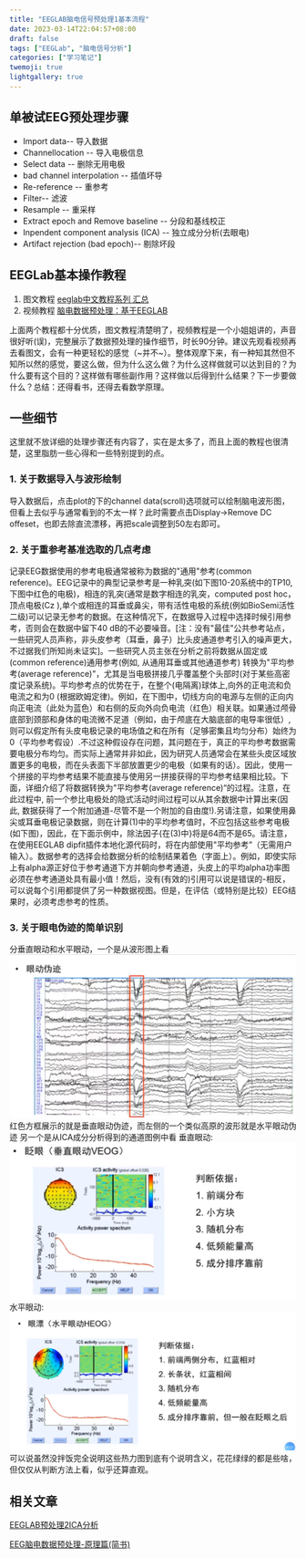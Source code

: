 ```yaml
---
title: "EEGLAB脑电信号预处理1基本流程"
date: 2023-03-14T22:04:57+08:00
draft: false
tags: ["EEGLab", "脑电信号分析"]
categories: ["学习笔记"]
twemoji: true
lightgallery: true
---
```

## 单被试EEG预处理步骤
* Import data-- 导入数据
* Channellocation -- 导入电极信息
* Select data -- 删除无用电极
* bad channel interpolation -- 插值坏导
* Re-reference -- 重参考
* Filter-- 滤波
* Resample -- 重采样
* Extract epoch and Remove baseline -- 分段和基线校正
* Inpendent component analysis (ICA) -- 独立成分分析(去眼电)
* Artifact rejection (bad epoch)-- 剔除坏段
## EEGLab基本操作教程
1. 图文教程
   [eeglab中文教程系列 汇总](https://blog.csdn.net/zyb228/article/details/103015904)
2. 视频教程
   [脑电数据预处理：基于EEGLAB](https://www.bilibili.com/video/BV1M5411W72B?p=3)

上面两个教程都十分优质，图文教程清楚明了，视频教程是一个小姐姐讲的，声音很好听(误)，完整展示了数据预处理的操作细节，时长90分钟。建议先观看视频再去看图文，会有一种更轻松的感觉（~并不~）。整体观摩下来，有一种知其然但不知所以然的感觉，要这么做，但为什么这么做？为什么这样做就可以达到目的？为什么要有这个目的？这样做有哪些副作用？这样做以后得到什么结果？下一步要做什么？总结：还得看书，还得去看数学原理。

## 一些细节
这里就不放详细的处理步骤还有内容了，实在是太多了，而且上面的教程也很清楚，这里脂肪一些心得和一些特别提到的点。
### 1. 关于数据导入与波形绘制
导入数据后，点击plot的下的channel data(scroll)选项就可以绘制脑电波形图，但看上去似乎与通常看到的不太一样？此时需要点击Display->Remove DC offeset，也即去除直流漂移，再把scale调整到50左右即可。

### 2. 关于重参考基准选取的几点考虑
记录EEG数据使用的参考电极通常被称为数据的"通用"参考(common reference)。EEG记录中的典型记录参考是一种乳突(如下图10-20系统中的TP10,下图中红色的电极)，相连的乳突(通常是数字相连的乳突，computed post hoc，顶点电极(Cz ),单个或相连的耳垂或鼻尖，带有活性电极的系统(例如BioSemi活性二级)可以记录无参考的数据。在这种情况下，在数据导入过程中选择时候引用参考，否则会在数据中留下40 dB的不必要噪音。[注：没有"最佳"公共参考站点，一些研究人员声称，非头皮参考（耳垂，鼻子）比头皮通道参考引入的噪声更大，不过据我们所知尚未证实]。一些研究人员主张在分析之前将数据从固定或(common reference)通用参考(例如, 从通用耳垂或其他通道参考) 转换为"平均参考(average reference)"，尤其是当电极拼接几乎覆盖整个头部时(对于某些高密度记录系统)。平均参考点的优势在于，在整个(电隔离)球体上,向外的正电流和负电流之和为0 (根据欧姆定律)。例如，在下图中，切线方向的电源与左侧的正向内向正电流（此处为蓝色）和右侧的反向外向负电流（红色）相关联。如果通过颅骨底部到颈部和身体的电流微不足道（例如，由于颅底在大脑底部的电导率很低）,则可以假定所有头皮电极记录的电场值之和在所有（足够密集且均匀分布）始终为0（平均参考假设）.不过这种假设存在问题，其问题在于，真正的平均参考数据需要电极分布均匀。而实际上通常并非如此，因为研究人员通常会在某些头皮区域放置更多的电极，而在头表面下半部放置更少的电极（如果有的话）。因此，使用一个拼接的平均参考结果不能直接与使用另一拼接获得的平均参考结果相比较。下面，详细介绍了将数据转换为"平均参考(average reference)“的过程。注意，在此过程中, 前一个参比电极处的隐式活动时间过程可以从其余数据中计算出来(因此, 数据获得了一个附加通道-尽管不是一个附加的自由度!).另请注意，如果使用鼻尖或耳垂电极记录数据，则在计算(1)中的平均参考值时，不应包括这些参考电极(如下图)，因此，在下面示例中，除法因子{在(3)中}将是64而不是65。请注意，在使用EEGLAB dipfit插件本地化源代码时，将在内部使用"平均参考”（无需用户输入）。数据参考的选择会给数据分析的绘制结果着色（字面上）。例如，即使实际上有alpha源正好位于参考通道下方并朝向参考通道，头皮上的平均alpha功率图必须在参考通道处具有最小值！然后，没有(有效的)引用可以说是错误的-相反，可以说每个引用都提供了另一种数据视图。但是，在评估（或特别是比较）EEG结果时，必须考虑参考的性质。

### 3. 关于眼电伪迹的简单识别
分垂直眼动和水平眼动，一个是从波形图上看
![](./image/2023-03-14-21-55-39.png)
红色方框展示的就是垂直眼动伪迹，而左侧的一个类似高原的波形就是水平眼动伪迹
另一个是从ICA成分分析得到的通道图例中看
垂直眼动:
![](./image/2023-03-14-22-01-13.png)
水平眼动:
![](./image/2023-03-14-22-01-40.png)
可以说虽然没拌饭完全说明这些热力图到底有个说明含义，花花绿绿的都是些啥，但仅仅从判断方法上看，似乎还算直观。

## 相关文章
[EEGLAB预处理2ICA分析](../eeglab预处理2ica分析/)

[EEG脑电数据预处理-原理篇(简书)](https://www.jianshu.com/p/791c3651e9ad)
